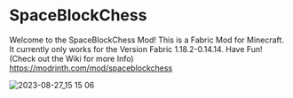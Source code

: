 # SpaceBlockChess
Welcome to the SpaceBlockChess Mod! This is a Fabric Mod for Minecraft. It currently only works for the Version Fabric 1.18.2-0.14.14. Have Fun! (Check out the Wiki for more Info)
https://modrinth.com/mod/spaceblockchess

![2023-08-27_15 15 06](https://github.com/Friedhof5rb/SpaceBlockChess/assets/109278954/99ccd8c8-f6b9-45e1-89bd-711f60932b1a)
